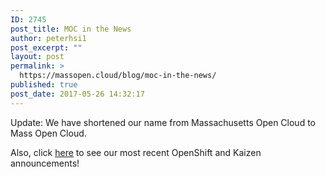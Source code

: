 ```yaml
---
ID: 2745
post_title: MOC in the News
author: peterhsi1
post_excerpt: ""
layout: post
permalink: >
  https://massopen.cloud/blog/moc-in-the-news/
published: true
post_date: 2017-05-26 14:32:17
---
```

Update: We have shortened our name from Massachusetts Open Cloud to Mass Open Cloud.

Also, click <span style="color: #0000ff;"><a href="https://massopen.cloud/whats-new/"><span style="text-decoration: underline;">here</span></a></span> to see our most recent OpenShift and Kaizen announcements!
